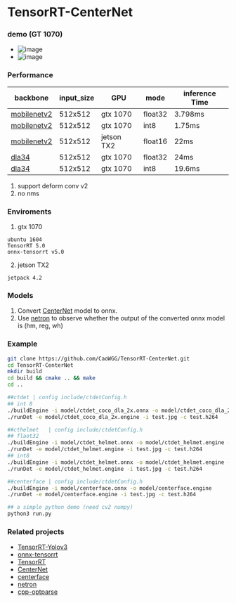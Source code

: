 # TensorRT-CenterNet
### demo (GT 1070)
* ![image](img/show.gif)
* ![image](img/show2.png)

### Performance
| backbone       | input_size | GPU      | mode   | inference Time |
|----------------|------------|----------|--------|---------------|
| [mobilenetv2](https://github.com/CaoWGG/Mobilenetv2-CenterNet)    | 512x512    | gtx 1070 |float32 |    3.798ms    |
| [mobilenetv2](https://github.com/CaoWGG/Mobilenetv2-CenterNet)    | 512x512    | gtx 1070 |int8    |    1.75ms    |
| [mobilenetv2](https://github.com/CaoWGG/Mobilenetv2-CenterNet)   | 512x512    | jetson TX2|float16 |    22ms      |
| [dla34](https://github.com/xingyizhou/CenterNet/blob/master/src/lib/models/networks/pose_dla_dcn.py)       | 512x512    | gtx 1070 |float32 |    24ms    |
| [dla34](https://github.com/xingyizhou/CenterNet/blob/master/src/lib/models/networks/pose_dla_dcn.py)       | 512x512    | gtx 1070 |int8    |    19.6ms    |
1. support deform conv v2
2. no nms

### Enviroments
1. gtx 1070
```
ubuntu 1604
TensorRT 5.0
onnx-tensorrt v5.0
```
2. jetson TX2
```
jetpack 4.2
```

### Models
1. Convert [CenterNet](https://github.com/xingyizhou/centernet) model to onnx.
2. Use [netron](https://github.com/lutzroeder/netron) to observe whether the output of the converted onnx model is (hm, reg, wh)

### Example
```bash
git clone https://github.com/CaoWGG/TensorRT-CenterNet.git
cd TensorRT-CenterNet
mkdir build
cd build && cmake .. && make
cd ..

##ctdet | config include/ctdetConfig.h 
## int 8
./buildEngine -i model/ctdet_coco_dla_2x.onnx -o model/ctdet_coco_dla_2x.engine -m 2 calib_img_list.txt
./runDet -e model/ctdet_coco_dla_2x.engine -i test.jpg -c test.h264

##cthelmet   | config include/ctdetConfig.h
## flaot32
./buildEngine -i model/ctdet_helmet.onnx -o model/ctdet_helmet.engine -m 0
./runDet -e model/ctdet_helmet.engine -i test.jpg -c test.h264
## int8
./buildEngine -i model/ctdet_helmet.onnx -o model/ctdet_helmet.engine -m 2 -c calib_img_list.txt
./runDet -e model/ctdet_helmet.engine -i test.jpg -c test.h264

##centerface | config include/ctdetConfig.h 
./buildEngine -i model/centerface.onnx -o model/centerface.engine
./runDet -e model/centerface.engine -i test.jpg -c test.h264

## a simple python demo (need cv2 numpy)
python3 run.py
```

### Related projects
* [TensorRT-Yolov3](https://github.com/lewes6369/TensorRT-Yolov3)
* [onnx-tensorrt](https://github.com/onnx/onnx-tensorrt)
* [TensorRT](https://github.com/NVIDIA/TensorRT)
* [CenterNet](https://github.com/xingyizhou/centernet)
* [centerface](https://github.com/Star-Clouds/centerface)
* [netron](https://github.com/lutzroeder/netron)
* [cpp-optparse](https://github.com/weisslj/cpp-optparse)
